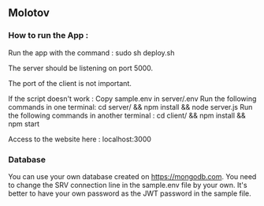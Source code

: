 ## Molotov

### How to run the App :

Run the app with the command : sudo sh deploy.sh


The server should be listening on port 5000.

The port of the client is not important.

If the script doesn't work :
Copy sample.env in server/.env
Run the following commands in one terminal: cd server/ && npm install && node server.js
Run the following commands in another terminal : cd client/ && npm install && npm start

Access to the website here : localhost:3000
### Database

You can use your own database created on https://mongodb.com.
You need to change the SRV connection line in the sample.env file by your own.
It's better to have your own password as the JWT password in the sample file.


